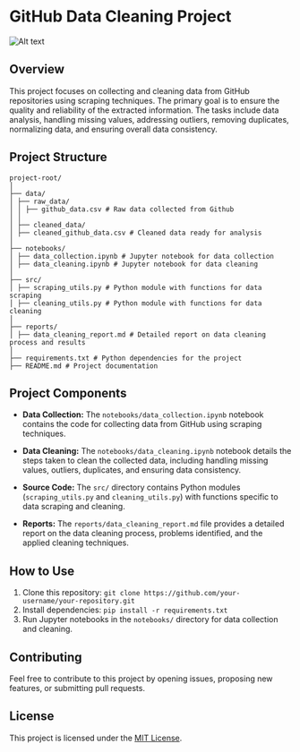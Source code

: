# GitHub Data Cleaning Project

![Alt text](https://media.thoughtspot.com/35707/1669949290-data-cleaning-social.png)


## Overview

This project focuses on collecting and cleaning data from GitHub repositories using scraping techniques. The primary goal is to ensure the quality and reliability of the extracted information. The tasks include data analysis, handling missing values, addressing outliers, removing duplicates, normalizing data, and ensuring overall data consistency.

## Project Structure
```
project-root/
│
├── data/
│ ├── raw_data/
│ │ ├── github_data.csv # Raw data collected from Github
│ │
│ ├── cleaned_data/
│ ├── cleaned_github_data.csv # Cleaned data ready for analysis
│
├── notebooks/
│ ├── data_collection.ipynb # Jupyter notebook for data collection
│ ├── data_cleaning.ipynb # Jupyter notebook for data cleaning
│
├── src/
│ ├── scraping_utils.py # Python module with functions for data scraping
│ ├── cleaning_utils.py # Python module with functions for data cleaning
│
├── reports/
│ ├── data_cleaning_report.md # Detailed report on data cleaning process and results
│
├── requirements.txt # Python dependencies for the project
├── README.md # Project documentation
```
## Project Components

- **Data Collection:** The `notebooks/data_collection.ipynb` notebook contains the code for collecting data from GitHub using scraping techniques.

- **Data Cleaning:** The `notebooks/data_cleaning.ipynb` notebook details the steps taken to clean the collected data, including handling missing values, outliers, duplicates, and ensuring data consistency.

- **Source Code:** The `src/` directory contains Python modules (`scraping_utils.py` and `cleaning_utils.py`) with functions specific to data scraping and cleaning.

- **Reports:** The `reports/data_cleaning_report.md` file provides a detailed report on the data cleaning process, problems identified, and the applied cleaning techniques.

## How to Use

1. Clone this repository: `git clone https://github.com/your-username/your-repository.git`
2. Install dependencies: `pip install -r requirements.txt`
3. Run Jupyter notebooks in the `notebooks/` directory for data collection and cleaning.

## Contributing

Feel free to contribute to this project by opening issues, proposing new features, or submitting pull requests.

## License

This project is licensed under the [MIT License](LICENSE).


